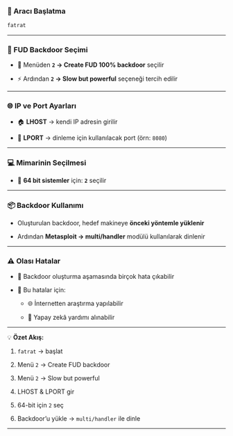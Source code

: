 ### 🚀 Aracı Başlatma

```bash
fatrat
```

---

### 🔑 FUD Backdoor Seçimi

- 📌 Menüden **`2` → Create FUD 100% backdoor** seçilir
    
- ⚡ Ardından **`2` → Slow but powerful** seçeneği tercih edilir
    

---

### 🌐 IP ve Port Ayarları

- 🏠 **LHOST** → kendi IP adresin girilir
    
- 🔌 **LPORT** → dinleme için kullanılacak port (örn: `8080`)
    

---

### 💻 Mimarinin Seçilmesi

- 📂 **64 bit sistemler** için: **`2`** seçilir
    

---

### 📦 Backdoor Kullanımı

- Oluşturulan backdoor, hedef makineye **önceki yöntemle yüklenir**
    
- Ardından **Metasploit → multi/handler** modülü kullanılarak dinlenir
    

---

### ⚠️ Olası Hatalar

- 🛑 Backdoor oluşturma aşamasında birçok hata çıkabilir
    
- 🔧 Bu hatalar için:
    
    - 🌐 İnternetten araştırma yapılabilir
        
    - 🤖 Yapay zekâ yardımı alınabilir
        

---

💡 **Özet Akış:**

1. `fatrat` → başlat
    
2. Menü `2` → Create FUD backdoor
    
3. Menü `2` → Slow but powerful
    
4. LHOST & LPORT gir
    
5. 64-bit için `2` seç
    
6. Backdoor’u yükle → `multi/handler` ile dinle
    

---